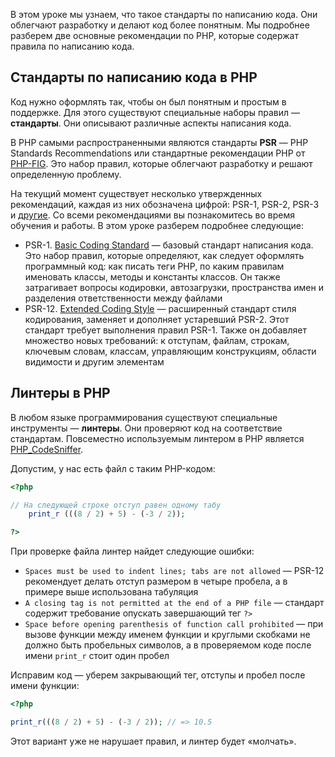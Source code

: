 В этом уроке мы узнаем, что такое стандарты по написанию кода. Они облегчают разработку и делают код более понятным. Мы подробнее разберем две основные рекомендации по PHP, которые содержат правила по написанию кода.

## Стандарты по написанию кода в PHP

Код нужно оформлять так, чтобы он был понятным и простым в поддержке. Для этого существуют специальные наборы правил — **стандарты**. Они описывают различные аспекты написания кода.

В PHP самыми распространенными являются стандарты **PSR** — PHP Standards Recommendations или стандартные рекомендации PHP от [PHP-FIG](https://www.php-fig.org/psr/). Это набор правил, которые облегчают разработку и решают определенную проблему.

На текущий момент существует несколько утвержденных рекомендаций, каждая из них обозначена цифрой: PSR-1, PSR-2, PSR-3 и [другие](https://en.wikipedia.org/wiki/PHP_Standard_Recommendation). Со всеми рекомендациями вы познакомитесь во время обучения и работы.
В этом уроке разберем подробнее следующие:

* PSR-1. [Basic Coding Standard](https://www.php-fig.org/psr/psr-1/) — базовый стандарт написания кода. Это набор правил, которые определяют, как следует оформлять программный код: как писать теги PHP, по каким правилам именовать классы, методы и константы классов. Он также затрагивает вопросы кодировки, автозагрузки, пространства имен и разделения ответственности между файлами
* PSR-12. [Extended Coding Style](https://www.php-fig.org/psr/psr-12/) — расширенный стандарт стиля кодирования, заменяет и дополняет устаревший PSR-2. Этот стандарт требует выполнения правил PSR-1. Также он добавляет множество новых требований: к отступам, файлам, строкам, ключевым словам, классам, управляющим конструкциям, области видимости и другим элементам

## Линтеры в PHP

В любом языке программирования существуют специальные инструменты — **линтеры**. Они проверяют код на соответствие стандартам. Повсеместно используемым линтером в PHP является [PHP_CodeSniffer](https://github.com/squizlabs/PHP_CodeSniffer).

Допустим, у нас есть файл с таким PHP-кодом:

```php
<?php

// На следующей строке отступ равен одному табу
	print_r (((8 / 2) + 5) - (-3 / 2));

?>
```

При проверке файла линтер найдет следующие ошибки:

* `Spaces must be used to indent lines; tabs are not allowed` — PSR-12 рекомендует делать отступ размером в четыре пробела, а в примере выше использована табуляция
* `A closing tag is not permitted at the end of a PHP file` — стандарт содержит требование опускать завершающий тег `?>`
* `Space before opening parenthesis of function call prohibited` — при вызове функции между именем функции и круглыми скобками не должно быть пробельных символов, а в проверяемом коде после имени `print_r` стоит один пробел

Исправим код — уберем закрывающий тег, отступы и пробел после имени функции:

```php
<?php

print_r(((8 / 2) + 5) - (-3 / 2)); // => 10.5
```

Этот вариант уже не нарушает правил, и линтер будет «молчать».
